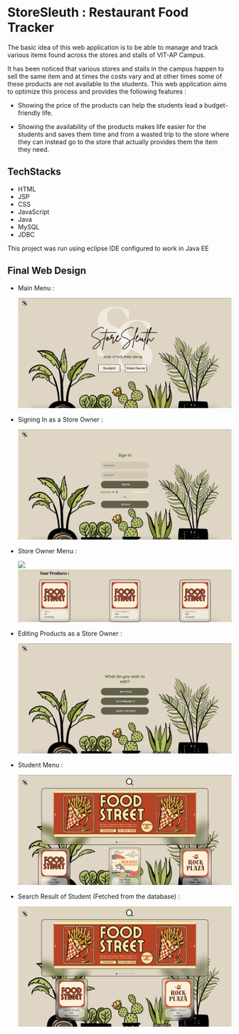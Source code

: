 # StoreSleuth : Restaurant Food Tracker
The basic idea of this web application is to be able to manage and track various items found across the stores and stalls of VIT-AP Campus. 

It has been noticed that various stores and stalls in the campus happen to sell the same item and at times the costs vary and at other times some of these products are not available to the students. This web application aims to optimize this process and provides the following features : 

- Showing the price of the products can help the students lead a budget-friendly life.

- Showing the availability of the products makes life easier for the students and saves them time and from a wasted trip to the store where they can instead go to the store that actually provides them the item they need.

## TechStacks
- HTML
- JSP
- CSS
- JavaScript
- Java
- MySQL
- JDBC

This project was run using eclipse IDE configured to work in Java EE

## Final Web Design
- Main Menu :
  
  ![](https://github.com/venxii/StoreSleuth-Restaurant_Food_Tracker/blob/main/StoreSleuth/StoreSleuth/src/main/webapp/design/images/frontpage.png)


  
- Signing In as a Store Owner :
  
   ![](https://github.com/venxii/StoreSleuth-Restaurant_Food_Tracker/blob/main/StoreSleuth/StoreSleuth/src/main/webapp/design/images/signin.png)



- Store Owner Menu :

  ![](https://github.com/venxii/StoreSleuth-Restaurant_Food_Tracker/blob/main/StoreSleuth/StoreSleuth/src/main/webapp/design/images/storemainpage.png)
  ![](https://github.com/venxii/StoreSleuth-Restaurant_Food_Tracker/blob/main/StoreSleuth/StoreSleuth/src/main/webapp/design/images/storemainpage2.png)


- Editing Products as a Store Owner :

  ![](https://github.com/venxii/StoreSleuth-Restaurant_Food_Tracker/blob/main/StoreSleuth/StoreSleuth/src/main/webapp/design/images/storeeditpage.png)



- Student Menu :

  ![](https://github.com/venxii/StoreSleuth-Restaurant_Food_Tracker/blob/main/StoreSleuth/StoreSleuth/src/main/webapp/design/images/studentfronpage.png)


- Search Result of Student (Fetched from the database) :

  ![](https://github.com/venxii/StoreSleuth-Restaurant_Food_Tracker/blob/main/StoreSleuth/StoreSleuth/src/main/webapp/design/images/studentsearch.png)

